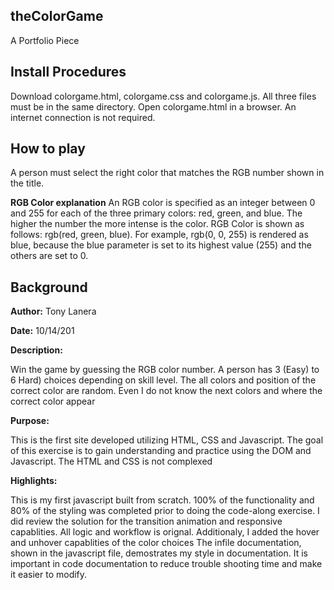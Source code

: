 ## theColorGame
A Portfolio Piece

## Install Procedures
Download colorgame.html, colorgame.css and colorgame.js. All three files must be in the same directory. Open colorgame.html in a browser. An internet connection is not required.

## How to play
A person must select the right color that matches the RGB number shown in the title. 

**RGB Color explanation**
An RGB color is specified as an integer between 0 and 255 for each of the three primary colors: red, green, and blue. The higher the  number the more intense is the color. RGB Color is shown as follows: rgb(red, green, blue). For example, rgb(0, 0, 255) is rendered as blue, because the blue parameter is set to its highest value (255) and the others are set to 0.

## Background

**Author:** Tony Lanera

**Date:**   10/14/201

**Description:**

Win the game by guessing the RGB color number. A person has 3 (Easy) to 6 Hard)
choices depending on skill level. The all colors and position of the correct color are random.
Even I do not know the next colors and where the correct color appear

**Purpose:**

This is the first site developed utilizing HTML, CSS and Javascript.
The goal of this exercise is to gain understanding and practice using the DOM and Javascript.
The HTML and CSS is not complexed

**Highlights:**

This is my first javascript built from scratch. 100% of the functionality and
80% of the styling was completed prior to doing the code-along exercise.
I did review the solution for the transition animation and responsive capablities.
All logic and workflow is orignal. Additionaly, I added the hover and unhover capablities
of the color choices
The infile documentation, shown in the javascript file, demostrates my style in documentation.
It is important in code documentation to reduce trouble shooting time and make it easier to modify.
